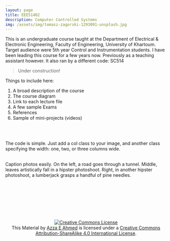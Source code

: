 ```yaml
---
layout: page
title: EEE51402 
description: Computer Controlled Systems
img: /assets/img/tomasz-zagorski-1293091-unsplash.jpg
---
```


This is an undergraduate course taught at the Department of Electrical & Electronic Engineering, Faculty of Engineering, University of Khartoum. Target audience were 5th year Control and Instrumentation students. I have been leading this course for a few years now. Previously as a teaching assistant however. It also ran by a different code: SC514

> Under construction!

Things to include here:
1. A broad description of the course
1. The course diagram
0. Link to each lecture file
1. A few sample Exams
2. References
4. Sample of mini-projects (videos)


<br/><br/>

The code is simple. Just add a col class to your image, and another class specifying the width: one, two, or three columns wide. 
<div class="img_row">
    <img class="col one left" src="{{ site.baseurl }}/assets/img/1.jpg" alt="" title="example image"/>
    <img class="col one left" src="{{ site.baseurl }}/assets/img/2.jpg" alt="" title="example image"/>
    <img class="col one left" src="{{ site.baseurl }}/assets/img/3.jpg" alt="" title="example image"/>
</div>
<div class="col three caption">
    Caption photos easily. On the left, a road goes through a tunnel. Middle, leaves artistically fall in a hipster photoshoot. Right, in another hipster photoshoot, a lumberjack grasps a handful of pine needles.
</div>

<br/><br/>
<br/><br/>
<br/><br/>

<center>
<a rel="license" href="http://creativecommons.org/licenses/by-sa/4.0/"><img alt="Creative Commons License" style="border-width:0" src="https://i.creativecommons.org/l/by-sa/4.0/88x31.png" /></a><br /><span xmlns:dct="http://purl.org/dc/terms/" property="dct:title">This Material</span> by <a xmlns:cc="http://creativecommons.org/ns#" href="http://zo0z.github.io" property="cc:attributionName" rel="cc:attributionURL">Azza E Ahmed</a> is licensed under a <a rel="license" href="http://creativecommons.org/licenses/by-sa/4.0/">Creative Commons Attribution-ShareAlike 4.0 International License</a>.
</center>

<center>
<i class="fab fa-creative-commons-by fa-2x"></i>
<i class="fab fa-creative-commons-sa fa-2x"></i>
</center>
